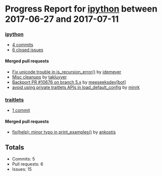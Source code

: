 # Progress Report for [ipython](https://github.com/ipython) between 2017-06-27 and 2017-07-11

### [ipython](https://github.com/ipython/ipython)
-  [4 commits](https://github.com/ipython/ipython/compare/master@%7B1498539600%7D...master@%7B1499749200%7D)
-  [6 closed issues](https://github.com/ipython/ipython/issues?utf8=%E2%9C%93&q=is%3Aissue%20closed%3A2017-06-27..2017-07-11)

#### Merged pull requests
- [Fix unicode trouble in is_recursion_error()](https://github.com/ipython/ipython/pull/10692) by [jdemeyer](https://github.com/jdemeyer)
- [Misc cleanups](https://github.com/ipython/ipython/pull/10689) by [takluyver](https://github.com/takluyver)
- [Backport PR #10676 on branch 5.x](https://github.com/ipython/ipython/pull/10683) by [meeseeksdev[bot]](https://github.com/apps/meeseeksdev)
- [avoid using private traitlets APIs in load_default_config](https://github.com/ipython/ipython/pull/10676) by [minrk](https://github.com/minrk)

### [traitlets](https://github.com/ipython/traitlets)
-  [1 commit](https://github.com/ipython/traitlets/compare/master@%7B1498539600%7D...master@%7B1499749200%7D)

#### Merged pull requests
- [fix(help): minor typo in print_examples()](https://github.com/ipython/traitlets/pull/422) by [ankostis](https://github.com/ankostis)

## Totals
- Commits: 5
- Pull requests: 6
- Issues: 15
